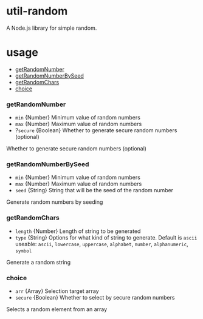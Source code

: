 # util-random
A Node.js library for simple random.
# usage
- [getRandomNumber](#getRandomNumber)
- [getRandomNumberBySeed](#getRandomNumberBySeed)
- [getRandomChars](#getRandomChars)
- [choice](#choice)

### getRandomNumber
- `min` {Number} Minimum value of random numbers
- `max` {Number} Maximum value of random numbers
- ?`secure` {Boolean} Whether to generate secure random numbers (optional)

Whether to generate secure random numbers (optional)

### getRandomNumberBySeed
- `min` {Number} Minimum value of random numbers
- `max` {Number} Maximum value of random numbers
- `seed` {String} String that will be the seed of the random number

Generate random numbers by seeding

### getRandomChars
- `length` {Number} Length of string to be generated
- `type` {String} Options for what kind of string to generate. Default is `ascii`  
useable: `ascii`, `lowercase`, `uppercase`, `alphabet`, `number`, `alphanumeric`, `symbol`

Generate a random string

### choice
- `arr` {Array} Selection target array
- `secure` {Boolean} Whether to select by secure random numbers

Selects a random element from an array
